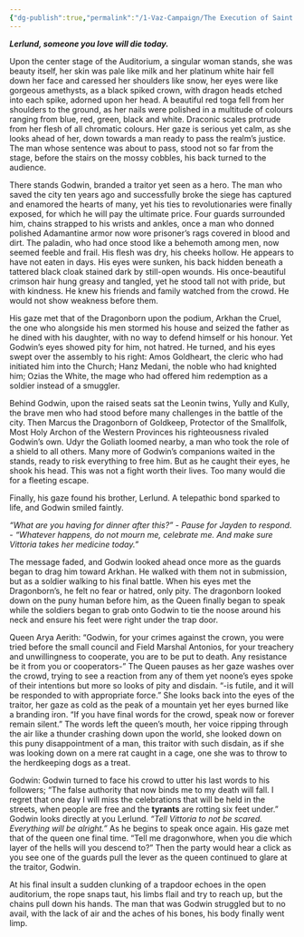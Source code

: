 ```yaml
---
{"dg-publish":true,"permalink":"/1-Vaz-Campaign/The Execution of Saint Godwin/"}
---
```

**_Lerlund, someone you love will die today._**

Upon the center stage of the Auditorium, a singular woman stands, she was beauty itself, her skin was pale like milk and her platinum white hair fell down her face and caressed her shoulders like snow, her eyes were like gorgeous amethysts, as a black spiked crown, with dragon heads etched into each spike, adorned upon her head. A beautiful red toga fell from her shoulders to the ground, as her nails were polished in a multitude of colours ranging from blue, red, green, black and white. Draconic scales protrude from her flesh of all chromatic colours. Her gaze is serious yet calm, as she looks ahead of her, down towards a man ready to pass the realm’s justice. The man whose sentence was about to pass, stood not so far from the stage, before the stairs on the mossy cobbles, his back turned to the audience.

There stands Godwin, branded a traitor yet seen as a hero. The man who saved the city ten years ago and successfully broke the siege has captured and enamored the hearts of many, yet his ties to revolutionaries were finally exposed, for which he will pay the ultimate price. Four guards surrounded him, chains strapped to his wrists and ankles, once a man who donned polished Adamantine armor now wore prisoner’s rags covered in blood and dirt. The paladin, who had once stood like a behemoth among men, now seemed feeble and frail. His flesh was dry, his cheeks hollow. He appears to have not eaten in days. His eyes were sunken, his back hidden beneath a tattered black cloak stained dark by still-open wounds. His once-beautiful crimson hair hung greasy and tangled, yet he stood tall not with pride, but with kindness. He knew his friends and family watched from the crowd. He would not show weakness before them.

His gaze met that of the Dragonborn upon the podium, Arkhan the Cruel, the one who alongside his men stormed his house and seized the father as he dined with his daughter, with no way to defend himself or his honour. Yet Godwin’s eyes showed pity for him, not hatred. He turned, and his eyes swept over the assembly to his right: Amos Goldheart, the cleric who had initiated him into the Church; Hanz Medani, the noble who had knighted him; Ozias the White, the mage who had offered him redemption as a soldier instead of a smuggler.

Behind Godwin, upon the raised seats sat the Leonin twins, Yully and Kully, the brave men who had stood before many challenges in the battle of the city. Then Marcus the Dragonborn of Goldkeep, Protector of the Smallfolk, Most Holy Archon of the Western Provinces his righteousness rivaled Godwin’s own. Udyr the Goliath loomed nearby, a man who took the role of a shield to all others. Many more of Godwin’s companions waited in the stands, ready to risk everything to free him. But as he caught their eyes, he shook his head. This was not a fight worth their lives. Too many would die for a fleeting escape.

Finally, his gaze found his brother, Lerlund. A telepathic bond sparked to life, and Godwin smiled faintly.

_“What are you having for dinner after this?”_ _- Pause for Jayden to respond._ - _“Whatever happens, do not mourn me, celebrate me. And make sure Vittoria takes her medicine today.”_

The message faded, and Godwin looked ahead once more as the guards began to drag him toward Arkhan. He walked with them not in submission, but as a soldier walking to his final battle. When his eyes met the Dragonborn’s, he felt no fear or hatred, only pity. The dragonborn looked down on the puny human before him, as the Queen finally began to speak while the soldiers began to grab onto Godwin to tie the noose around his neck and ensure his feet were right under the trap door.

Queen Arya Aerith: “Godwin, for your crimes against the crown, you were tried before the small council and Field Marshal Antonios, for your treachery and unwillingness to cooperate, you are to be put to death. Any resistance be it from you or cooperators-” The Queen pauses as her gaze washes over the crowd, trying to see a reaction from any of them yet noone’s eyes spoke of their intentions but more so looks of pity and disdain. “-is futile, and it will be responded to with appropriate force.” She looks back into the eyes of the traitor, her gaze as cold as the peak of a mountain yet her eyes burned like a branding iron. “If you have final words for the crowd, speak now or forever remain silent.” The words left the queen’s mouth, her voice ripping through the air like a thunder crashing down upon the world, she looked down on this puny disappointment of a man, this traitor with such disdain, as if she was looking down on a mere rat caught in a cage, one she was to throw to the herdkeeping dogs as a treat.  
  
Godwin: Godwin turned to face his crowd to utter his last words to his followers; “The false authority that now binds me to my death will fall. I regret that one day I will miss the celebrations that will be held in the streets, when people are free and the **tyrants** are rotting six feet under.” Godwin looks directly at you Lerlund. _“Tell Vittoria to not be scared. Everything will be alright.”_ As he begins to speak once again. His gaze met that of the queen one final time. “Tell me dragonwhore, when you die which layer of the hells will you descend to?” Then the party would hear a click as you see one of the guards pull the lever as the queen continued to glare at the traitor, Godwin.  
  
At his final insult a sudden clunking of a trapdoor echoes in the open auditorium, the rope snaps taut, his limbs flail and try to reach up, but the chains pull down his hands. The man that was Godwin struggled but to no avail, with the lack of air and the aches of his bones, his body finally went limp.
